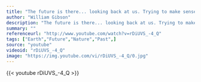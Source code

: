 ```yaml
---
title: "The future is there... looking back at us. Trying to make sense of the fiction we will have become."
author: "William Gibson"
description: "The future is there... looking back at us. Trying to make sense of the fiction we will have become. - William Gibson quotes from GetInspired365.com"
summary: ""
referenceurl: "http://www.youtube.com/watch?v=rDiUVS_-4_Q"
tags: ["Earth","Future","Nature","Past",]
source: "youtube"
videoid: "rDiUVS_-4_Q"
image: "https://img.youtube.com/vi/rDiUVS_-4_Q/0.jpg"
---
```


{{< youtube rDiUVS_-4_Q >}}
